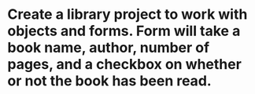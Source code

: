 # Create a library project to work with objects and forms. Form will take a book name, author, number of pages, and a checkbox on whether or not the book has been read. 